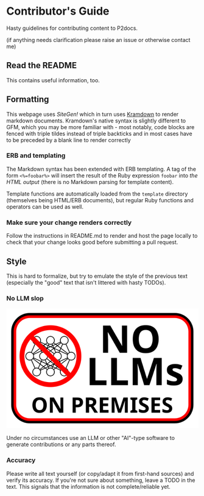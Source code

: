 # Contributor's Guide

Hasty guidelines for contributing content to P2docs.

(if anything needs clarification please raise an issue or otherwise contact me)

## Read the README

This contains useful information, too.

## Formatting

This webpage uses _SiteGen!_ which in turn uses [Kramdown](https://kramdown.gettalong.org/index.html) to render markdown documents. Kramdown's native syntax is slightly different to GFM, which you may be more familiar with - most notably, code blocks are fenced with triple tildes instead of triple backticks and in most cases have to be preceded by a blank line to render correctly

### ERB and templating

The Markdown syntax has been extended with ERB templating. A tag of the form `<%=foobar%>` will insert the result of the Ruby expression `foobar` into _the HTML output_ (there is no Markdown parsing for template content).

Template functions are automatically loaded from the `template` directory (themselves being HTML/ERB documents), but regular Ruby functions and operators can be used as well.

### Make sure your change renders correctly

Follow the instructions in README.md to render and host the page locally to check that your change looks good before submitting a pull request.

## Style

This is hard to formalize, but try to emulate the style of the previous text (especially the "good" text that isn't littered with hasty TODOs).

### No LLM slop

![NO LLMs ON PREMISES](common/NoLLMS.png)

Under no circumstances use an LLM or other "AI"-type software to generate contributions or any parts thereof.

### Accuracy

Please write all text yourself (or copy/adapt it from first-hand sources) and verify its accuracy. If you're not sure about something, leave a TODO in the text. This signals that the information is not complete/reliable yet.
